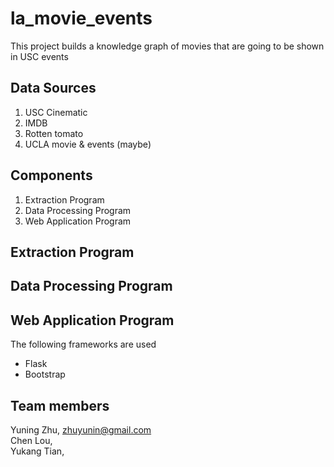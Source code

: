 # la_movie_events
This project builds a knowledge graph of movies that are going to be shown in USC events

## Data Sources
1. USC Cinematic 
2. IMDB
3. Rotten tomato
4. UCLA movie & events (maybe)

## Components
1. Extraction Program
2. Data Processing Program
3. Web Application Program

## Extraction Program

## Data Processing Program

## Web Application Program
The following frameworks are used
- Flask
- Bootstrap

## Team members
Yuning Zhu, zhuyunin@gmail.com  
Chen Lou,   
Yukang Tian,  